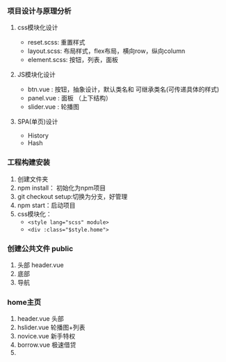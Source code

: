 ### 项目设计与原理分析
1. css模块化设计
    - reset.scss: 重置样式
    - layout.scss: 布局样式，flex布局，横向row，纵向column
    - element.scss: 按钮，列表，面板

2. JS模块化设计
    - btn.vue : 按钮，抽象设计，默认类名和 可继承类名(可传递具体的样式)
    - panel.vue : 面板 （上下结构）
    - slider.vue : 轮播图
3. SPA(单页)设计
    - History
    - Hash
    
### 工程构建安装
1. 创建文件夹
2. npm install： 初始化为npm项目
3. git checkout setup:切换为分支，好管理
4. npm start：启动项目
5. css模块化：
    - `<style lang="scss" module>`
    - `<div :class="$style.home">`

### 创建公共文件 public
1. 头部 header.vue
2. 底部
3. 导航

### home主页
1. header.vue 头部
2. hslider.vue 轮播图+列表
3. novice.vue 新手特权
4. borrow.vue 极速借贷
5. 


